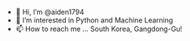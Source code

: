 - 👋 Hi, I’m @aiden1794
- 👀 I’m interested in Python and Machine Learning
- 📫 How to reach me ... South Korea, Gangdong-Gu!

<!---
aiden1794/aiden1794 is a ✨ special ✨ repository because its `README.md` (this file) appears on your GitHub profile.
You can click the Preview link to take a look at your changes.
--->
